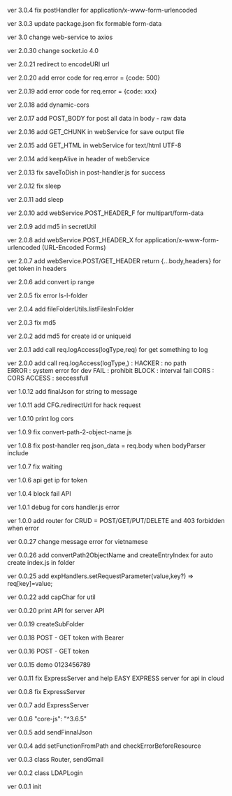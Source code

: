 ver 3.0.4 fix postHandler for application/x-www-form-urlencoded

ver 3.0.3 update package.json fix formable form-data

ver 3.0 change web-service to axios

ver 2.0.30 change socket.io 4.0

ver 2.0.21 redirect to encodeURI url

ver 2.0.20 add error code for req.error = {code: 500}

ver 2.0.19 add error code for req.error = {code: xxx}

ver 2.0.18 add dynamic-cors

ver 2.0.17 add POST_BODY for post all data in body - raw data

ver 2.0.16 add GET_CHUNK in webService for save output file

ver 2.0.15 add GET_HTML in webService for text/html UTF-8

ver 2.0.14 add keepAlive in header of webService

ver 2.0.13 fix saveToDish in post-handler.js for success

ver 2.0.12 fix sleep 

ver 2.0.11 add sleep

ver 2.0.10 add webService.POST_HEADER_F for multipart/form-data

ver 2.0.9 add md5 in secretUtil

ver 2.0.8 add webService.POST_HEADER_X for application/x-www-form-urlencoded (URL-Encoded Forms)

ver 2.0.7 add webService.POST/GET_HEADER return {...body,headers} for get token in headers

ver 2.0.6 add convert ip range

ver 2.0.5 fix error ls-l-folder

ver 2.0.4 add fileFolderUtils.listFilesInFolder

ver 2.0.3 fix md5

ver 2.0.2 add md5 for create id or uniqueid

ver 2.0.1 add call req.logAccess(logType,req) for get something to log

ver 2.0.0 add call req.logAccess(logType,) :
 HACKER : no path  
 ERROR : system error for dev
 FAIL : prohibit
 BLOCK : interval fail
 CORS : CORS
 ACCESS : seccessfull
 
ver 1.0.12 add finalJson for string to message

ver 1.0.11 add CFG.redirectUrl for hack request

ver 1.0.10 print log cors

ver 1.0.9 fix convert-path-2-object-name.js

ver 1.0.8 fix post-handler req.json_data = req.body when bodyParser include

ver 1.0.7 fix waiting

ver 1.0.6 api get ip for token

ver 1.0.4 block fail API

ver 1.0.1 debug for cors handler.js error

ver 1.0.0 add router for CRUD = POST/GET/PUT/DELETE and 403 forbidden when error

ver 0.0.27 change message error for vietnamese

ver 0.0.26 add convertPath2ObjectName and createEntryIndex for auto create index.js in folder

ver 0.0.25 add expHandlers.setRequestParameter(value,key?) => req[key]=value;

ver 0.0.22 add capChar for util

ver 0.0.20 print API for server API

ver 0.0.19 createSubFolder

ver 0.0.18 POST - GET token with Bearer

ver 0.0.16 POST - GET token

ver 0.0.15 demo 0123456789

ver 0.0.11 fix ExpressServer and help EASY EXPRESS server for api in cloud

ver 0.0.8 fix ExpressServer

ver 0.0.7 add ExpressServer

ver 0.0.6 "core-js": "^3.6.5"

ver 0.0.5 add sendFinnalJson

ver 0.0.4 add setFunctionFromPath and checkErrorBeforeResource

ver 0.0.3 class Router, sendGmail

ver 0.0.2 class LDAPLogin

ver 0.0.1 init